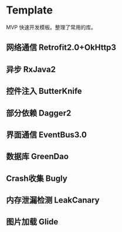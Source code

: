 # Template
MVP 快速开发模板。整理了常用的库。
## 网络通信 Retrofit2.0+OkHttp3
## 异步 RxJava2
## 控件注入 ButterKnife
## 部分依赖 Dagger2
## 界面通信 EventBus3.0
## 数据库 GreenDao
## Crash收集 Bugly
## 内存泄漏检测 LeakCanary
## 图片加载 Glide
